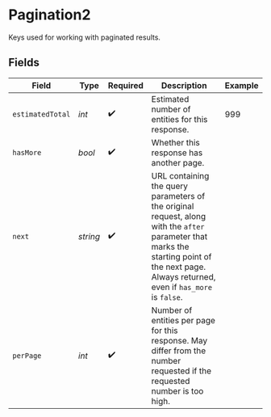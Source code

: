 # Pagination2

Keys used for working with paginated results.


## Fields

| Field                                                                                                                                                                                         | Type                                                                                                                                                                                          | Required                                                                                                                                                                                      | Description                                                                                                                                                                                   | Example                                                                                                                                                                                       |
| --------------------------------------------------------------------------------------------------------------------------------------------------------------------------------------------- | --------------------------------------------------------------------------------------------------------------------------------------------------------------------------------------------- | --------------------------------------------------------------------------------------------------------------------------------------------------------------------------------------------- | --------------------------------------------------------------------------------------------------------------------------------------------------------------------------------------------- | --------------------------------------------------------------------------------------------------------------------------------------------------------------------------------------------- |
| `estimatedTotal`                                                                                                                                                                              | *int*                                                                                                                                                                                         | :heavy_check_mark:                                                                                                                                                                            | Estimated number of entities for this response.                                                                                                                                               | 999                                                                                                                                                                                           |
| `hasMore`                                                                                                                                                                                     | *bool*                                                                                                                                                                                        | :heavy_check_mark:                                                                                                                                                                            | Whether this response has another page.                                                                                                                                                       |                                                                                                                                                                                               |
| `next`                                                                                                                                                                                        | *string*                                                                                                                                                                                      | :heavy_check_mark:                                                                                                                                                                            | URL containing the query parameters of the original request, along with the `after` parameter that marks the starting point of the next page. Always returned, even if `has_more` is `false`. |                                                                                                                                                                                               |
| `perPage`                                                                                                                                                                                     | *int*                                                                                                                                                                                         | :heavy_check_mark:                                                                                                                                                                            | Number of entities per page for this response. May differ from the number requested if the requested number is too high.                                                                      |                                                                                                                                                                                               |
